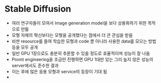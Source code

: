 # Stable Diffusion

- 여러 연구자들이 모여서 Image generation model을 보다 상용화하기 위한 목적으로 만듦
- 모형 자체의 혁신보다는 모형을 공개했다는 점에서 더 큰 관심을 받음
- 비싼 resource를 들여 학습한 모형과 code 뿐 아니라 사용한 data를 모으는 방법 등을 모두 공개
- 일반 GPU 1장으로도 충분히 추론할 수 있을 정도로 효율적이며 성능이 잘 나옴
- Promt engineering을 조금만 진행하면 GPU 1대만 있는 그리 높지 않은 성능의 server에서도 준수한 결과
- 이는 후에 많은 응용 모형과 service의 등장이 기대 됨
- 
